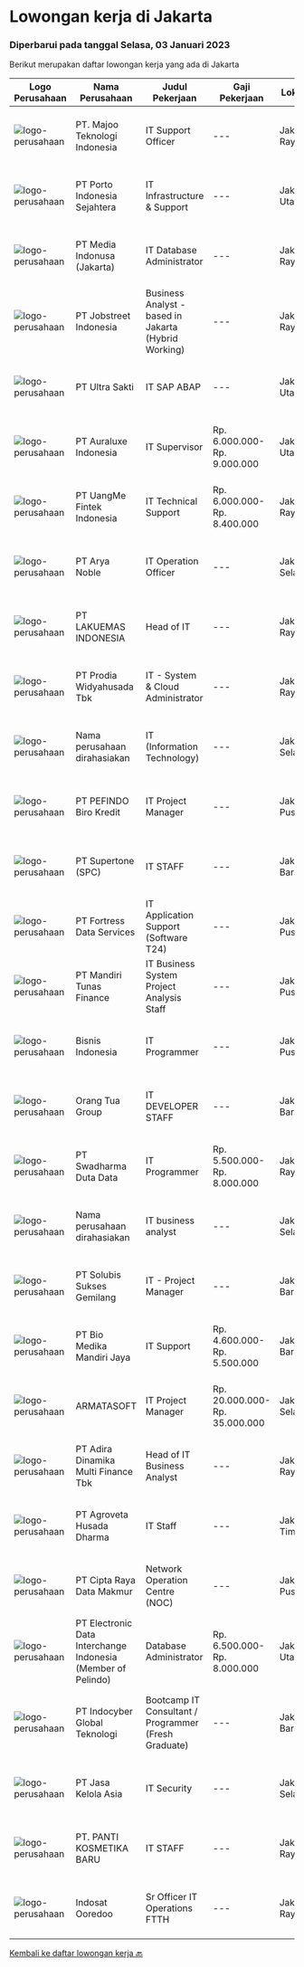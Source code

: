 
  # Lowongan kerja di Jakarta

  ### Diperbarui pada tanggal Selasa, 03 Januari 2023

  Berikut merupakan daftar lowongan kerja yang ada di Jakarta

  |Logo Perusahaan | Nama Perusahaan | Judul Pekerjaan | Gaji Pekerjaan | Lokasi | Deskripsi | Tanggal diunggah | Pranala |
  | -------------- | --------------- | --------------- | --------- | --------- | -------------- | ------- | ----------- |
  |![logo-perusahaan](https://image-service-cdn.seek.com.au/189bf52fde82636e38ad72262805fd31d41717ee/ee4dce1061f3f616224767ad58cb2fc751b8d2dc)|PT. Majoo Teknologi Indonesia|IT Support Officer|---|Jakarta Raya|Minimum Qualifications and Experience : Minimum 2-3 years of working experiences in IT Support Experience troubleshooting systems Always strive for...|Senin, 02 Januari 2023|https://www.jobstreet.co.id/id/job/it-support-officer-4163785?token=0~424c80d7-707a-4367-a86c-549dc50a8de5&sectionRank=1&jobId=jobstreet-id-job-4163785|
|![logo-perusahaan](https://image-service-cdn.seek.com.au/d12aaa52d90c73bc0b3a659810e789eafc81aeb3/ee4dce1061f3f616224767ad58cb2fc751b8d2dc)|PT Porto Indonesia Sejahtera|IT Infrastructure & Support|---|Jakarta Utara|Deskripsi pekerjaan: Memastikan komputer yang digunakan oleh user dapat berfungsi dengan normal. Memastikan setiap aplikasi / system yang dipakai oleh...|Senin, 02 Januari 2023|https://www.jobstreet.co.id/id/job/it-infrastructure-support-4163972?token=0~424c80d7-707a-4367-a86c-549dc50a8de5&sectionRank=2&jobId=jobstreet-id-job-4163972|
|![logo-perusahaan](https://image-service-cdn.seek.com.au/3842dfa226f071974dda4067c6435587d7c67528/ee4dce1061f3f616224767ad58cb2fc751b8d2dc)|PT Media Indonusa (Jakarta)|IT Database Administrator|---|Jakarta Raya|Requirements Bachelor Degree / Master Degree in Computer Science or equivalent Minimal 2 years experience managing large databases Strong...|Senin, 02 Januari 2023|https://www.jobstreet.co.id/id/job/it-database-administrator-4163419?token=0~424c80d7-707a-4367-a86c-549dc50a8de5&sectionRank=3&jobId=jobstreet-id-job-4163419|
|![logo-perusahaan](https://image-service-cdn.seek.com.au/ee4368751919836bd0b7cf87bffd1bedf31ee0a7/ee4dce1061f3f616224767ad58cb2fc751b8d2dc)|PT Jobstreet Indonesia|Business Analyst - based in Jakarta (Hybrid Working)|---|Jakarta Raya|Job DescriptionThe Role Develop and monitor data quality metrics and ensure business data and reporting met to achieve business strategy Prepare...|Senin, 02 Januari 2023|https://www.jobstreet.co.id/id/job/business-analyst-based-in-jakarta-hybrid-working-4163252?token=0~424c80d7-707a-4367-a86c-549dc50a8de5&sectionRank=4&jobId=jobstreet-id-job-4163252|
|![logo-perusahaan](https://image-service-cdn.seek.com.au/5c25359addba73a0ab95cbab4a0fb784e3814737/ee4dce1061f3f616224767ad58cb2fc751b8d2dc)|PT Ultra Sakti|IT SAP ABAP|---|Jakarta Utara|Kualifikasi: Pendidikan minimal S1 Ilmu Komputer, Sistem Informasi, Teknik Informatika atau setara lainnya Penguasaan dialog programming, smartforms,...|Senin, 02 Januari 2023|https://www.jobstreet.co.id/id/job/it-sap-abap-4163201?token=0~424c80d7-707a-4367-a86c-549dc50a8de5&sectionRank=5&jobId=jobstreet-id-job-4163201|
|![logo-perusahaan](https://i.ibb.co/sqvTCh9/112815900-stock-vector-no-image-available-icon-flat-vector.webp)|PT Auraluxe Indonesia|IT Supervisor|Rp. 6.000.000-Rp. 9.000.000|Jakarta Utara|Kualifikasi: ​Pendidikan minimal S1 Jurusan Teknik (Teknik Informatika /Sistem Informasi). Berpengalaman dalam menangani sistem IT internal, khususnya...|Senin, 02 Januari 2023|https://www.jobstreet.co.id/id/job/it-supervisor-4164067?token=0~424c80d7-707a-4367-a86c-549dc50a8de5&sectionRank=6&jobId=jobstreet-id-job-4164067|
|![logo-perusahaan](https://image-service-cdn.seek.com.au/ddf1a64045919b87a00060976902665f09f57e66/ee4dce1061f3f616224767ad58cb2fc751b8d2dc)|PT UangMe Fintek Indonesia|IT Technical Support|Rp. 6.000.000-Rp. 8.400.000|Jakarta Raya|Responsibilities and Duties : End-users support (on-site and remote support). Vendor Management (Communicate and Analysis) IT Asset Management...|Senin, 02 Januari 2023|https://www.jobstreet.co.id/id/job/it-technical-support-4164187?token=0~424c80d7-707a-4367-a86c-549dc50a8de5&sectionRank=7&jobId=jobstreet-id-job-4164187|
|![logo-perusahaan](https://image-service-cdn.seek.com.au/78be46decbc7e0dd95613b6baff4716a7b01b6b9/ee4dce1061f3f616224767ad58cb2fc751b8d2dc)|PT Arya Noble|IT Operation Officer|---|Jakarta Selatan|Job Descriptions: Support daily operation holding and all branch on troubleshooting and installation IT device Responsible to solved ticket through...|Senin, 02 Januari 2023|https://www.jobstreet.co.id/id/job/it-operation-officer-4164273?token=0~424c80d7-707a-4367-a86c-549dc50a8de5&sectionRank=8&jobId=jobstreet-id-job-4164273|
|![logo-perusahaan](https://image-service-cdn.seek.com.au/cb973dba56771811dbbc9f2f01eda1e72ab9a9db/ee4dce1061f3f616224767ad58cb2fc751b8d2dc)|PT LAKUEMAS INDONESIA|Head of IT|---|Jakarta Raya|Job Desc: Bekerjasama dengan Head of Product untuk mengembangkan product PT.Laku Emas secara digital dan IT menggunakan swift dan Go-lang Mengawasi...|Senin, 02 Januari 2023|https://www.jobstreet.co.id/id/job/head-of-it-4164396?token=0~424c80d7-707a-4367-a86c-549dc50a8de5&sectionRank=9&jobId=jobstreet-id-job-4164396|
|![logo-perusahaan](https://image-service-cdn.seek.com.au/d781392da2161c3ceb160edcb7fc0ccb5e547a1e/ee4dce1061f3f616224767ad58cb2fc751b8d2dc)|PT Prodia Widyahusada Tbk|IT - System & Cloud Administrator|---|Jakarta Raya|Responsibilities: Perform installation, configuration, server implementation, storage, data center, and server room for new function / upgrade /...|Senin, 02 Januari 2023|https://www.jobstreet.co.id/id/job/it-system-cloud-administrator-4163400?token=0~424c80d7-707a-4367-a86c-549dc50a8de5&sectionRank=10&jobId=jobstreet-id-job-4163400|
|![logo-perusahaan](https://i.ibb.co/sqvTCh9/112815900-stock-vector-no-image-available-icon-flat-vector.webp)|Nama perusahaan dirahasiakan|IT (Information Technology)|---|Jakarta Selatan|1.   Bachelor degree from Information Technology;2.   Maximum age of 35 years old;3.  Candidates experienced in Network and Cyber Security will be...|Senin, 02 Januari 2023|https://www.jobstreet.co.id/id/job/it-information-technology-4164852?token=0~424c80d7-707a-4367-a86c-549dc50a8de5&sectionRank=11&jobId=jobstreet-id-job-4164852|
|![logo-perusahaan](https://image-service-cdn.seek.com.au/6205ea6df10278267376e44c4fc72293589f0fba/ee4dce1061f3f616224767ad58cb2fc751b8d2dc)|PT PEFINDO Biro Kredit|IT Project Manager|---|Jakarta Pusat|Job Responsibilities Managing IT projects and lead a cross functional team to meet the project goals, deadline, and budget. Developing project plans,...|Senin, 02 Januari 2023|https://www.jobstreet.co.id/id/job/it-project-manager-4164533?token=0~424c80d7-707a-4367-a86c-549dc50a8de5&sectionRank=12&jobId=jobstreet-id-job-4164533|
|![logo-perusahaan](https://image-service-cdn.seek.com.au/649ba6da32fab0ef79d3f5c867bfe75fff27baca/ee4dce1061f3f616224767ad58cb2fc751b8d2dc)|PT Supertone (SPC)|IT STAFF|---|Jakarta Barat|Apakah Anda suka melakukan RISET Hardware Produk teknologi terbaru di Dunia?Inginkah bekerjasama dengan perusahaan teknologi terkemuka seperti Google,...|Senin, 02 Januari 2023|https://www.jobstreet.co.id/id/job/it-staff-4163231?token=0~424c80d7-707a-4367-a86c-549dc50a8de5&sectionRank=13&jobId=jobstreet-id-job-4163231|
|![logo-perusahaan](https://image-service-cdn.seek.com.au/00c62ed60092471e814a3121b044836d75a09ccc/ee4dce1061f3f616224767ad58cb2fc751b8d2dc)|PT Fortress Data Services|IT Application Support (Software T24)|---|Jakarta Pusat|Job Descriptions: Identify causes of recurring problem and find the problem solutions Testing and documentation Quickly develop and apply new skills...|Senin, 02 Januari 2023|https://www.jobstreet.co.id/id/job/it-application-support-software-t24-4164024?token=0~424c80d7-707a-4367-a86c-549dc50a8de5&sectionRank=14&jobId=jobstreet-id-job-4164024|
|![logo-perusahaan](https://image-service-cdn.seek.com.au/f43dbc169e837e7f74843a3c997a64647ea632cf/ee4dce1061f3f616224767ad58cb2fc751b8d2dc)|PT Mandiri Tunas Finance|IT Business System Project Analysis Staff|---|Jakarta Pusat|Gambaran Pekerjaan : Melakukan analisa bisnis dan system atas project baru / mobile application Melakukan testing atas project IT dan Divisi lainnya...|Senin, 02 Januari 2023|https://www.jobstreet.co.id/id/job/it-business-system-project-analysis-staff-4164469?token=0~424c80d7-707a-4367-a86c-549dc50a8de5&sectionRank=15&jobId=jobstreet-id-job-4164469|
|![logo-perusahaan](https://image-service-cdn.seek.com.au/e39bd7a4c432b3b6dfb60008aeded57b6564ef72/ee4dce1061f3f616224767ad58cb2fc751b8d2dc)|Bisnis Indonesia|IT Programmer|---|Jakarta Pusat|Kualifikasi : Lulusan S1 jurusan Teknik Informatika / Sistem Informasi Memiliki IPK &gt; 3.0 Memiliki pengalaman lebih dari 2 tahun sebagai IT,...|Senin, 02 Januari 2023|https://www.jobstreet.co.id/id/job/it-programmer-4163712?token=0~424c80d7-707a-4367-a86c-549dc50a8de5&sectionRank=16&jobId=jobstreet-id-job-4163712|
|![logo-perusahaan](https://image-service-cdn.seek.com.au/bfdb00c0adbf988c12035f2d57bf67300ceec9e4/ee4dce1061f3f616224767ad58cb2fc751b8d2dc)|Orang Tua Group|IT DEVELOPER STAFF|---|Jakarta Barat|Qualifications: Candidate must possess at least a Bachelor's Degree, Computer Science/Information Technology or equivalent with a GPA minimum of 3.00...|Selasa, 03 Januari 2023|https://www.jobstreet.co.id/id/job/it-developer-staff-4164942?token=0~424c80d7-707a-4367-a86c-549dc50a8de5&sectionRank=17&jobId=jobstreet-id-job-4164942|
|![logo-perusahaan](https://image-service-cdn.seek.com.au/0dc8e99010397b52d23c25a2b9dad3a300cd0580/ee4dce1061f3f616224767ad58cb2fc751b8d2dc)|PT Swadharma Duta Data|IT Programmer|Rp. 5.500.000-Rp. 8.000.000|Jakarta Raya|Kualifikasi Pekerjaan : Pendidikan minimum D3/S1 Jurusan IT Menguasai salah satu bahasan pemograman dibawah ini : Java, C, C++, PHP, Phyton, Basic,...|Selasa, 03 Januari 2023|https://www.jobstreet.co.id/id/job/it-programmer-4165084?token=0~424c80d7-707a-4367-a86c-549dc50a8de5&sectionRank=18&jobId=jobstreet-id-job-4165084|
|![logo-perusahaan](https://i.ibb.co/sqvTCh9/112815900-stock-vector-no-image-available-icon-flat-vector.webp)|Nama perusahaan dirahasiakan|IT business analyst|---|Jakarta Selatan|Liaising between IT department and business to provide technology solutionAnalyze IT team capabilities and business' current process, models and...|Senin, 02 Januari 2023|https://www.jobstreet.co.id/id/job/it-business-analyst-4155831?token=0~424c80d7-707a-4367-a86c-549dc50a8de5&sectionRank=19&jobId=jobstreet-id-job-4155831|
|![logo-perusahaan](https://image-service-cdn.seek.com.au/57a651c48dec563e77882385674f7edd4660f884/ee4dce1061f3f616224767ad58cb2fc751b8d2dc)|PT Solubis Sukses Gemilang|IT - Project Manager|---|Jakarta Barat|Job Description: Oversees and manage application development projects  Assigning responsibilities to IT Development Team on application development...|Senin, 02 Januari 2023|https://www.jobstreet.co.id/id/job/it-project-manager-4163480?token=0~424c80d7-707a-4367-a86c-549dc50a8de5&sectionRank=20&jobId=jobstreet-id-job-4163480|
|![logo-perusahaan](https://image-service-cdn.seek.com.au/97647f9453181cba2419c9069b7e6bddb6f36a2b/ee4dce1061f3f616224767ad58cb2fc751b8d2dc)|PT Bio Medika Mandiri Jaya|IT Support|Rp. 4.600.000-Rp. 5.500.000|Jakarta Barat|Deskripsi pekerjaan: Membuat pelaporan secara berkala kepada Support Head. Mengerjakan permintaan user terkait pengadaan hardware &amp; software...|Jumat, 30 Desember 2022|https://www.jobstreet.co.id/id/job/it-support-4162479?token=0~424c80d7-707a-4367-a86c-549dc50a8de5&sectionRank=21&jobId=jobstreet-id-job-4162479|
|![logo-perusahaan](https://image-service-cdn.seek.com.au/5d35e8e13bd739e4c8e7b5abf7119bc1a94f6d4b/ee4dce1061f3f616224767ad58cb2fc751b8d2dc)|ARMATASOFT|IT Project Manager|Rp. 20.000.000-Rp. 35.000.000|Jakarta Selatan|We are looking for Project Manager to join our IT Development Team. You will be responsible for managing, coordinating and completing the project on...|Senin, 02 Januari 2023|https://www.jobstreet.co.id/id/job/it-project-manager-4164858?token=0~424c80d7-707a-4367-a86c-549dc50a8de5&sectionRank=22&jobId=jobstreet-id-job-4164858|
|![logo-perusahaan](https://image-service-cdn.seek.com.au/bbcabfd21962410ebbe6ab6694221821c4cad314/ee4dce1061f3f616224767ad58cb2fc751b8d2dc)|PT Adira Dinamika Multi Finance Tbk|Head of IT Business Analyst|---|Jakarta Raya|Responsibilities : Provide proposals/recommendations as well as document the needs and plans for creating IT applications in accordance with the needs...|Senin, 02 Januari 2023|https://www.jobstreet.co.id/id/job/head-of-it-business-analyst-4164331?token=0~424c80d7-707a-4367-a86c-549dc50a8de5&sectionRank=23&jobId=jobstreet-id-job-4164331|
|![logo-perusahaan](https://image-service-cdn.seek.com.au/a8d1c726b40a2e82fdd47d6912fcc14948209a9b/ee4dce1061f3f616224767ad58cb2fc751b8d2dc)|PT Agroveta Husada Dharma|IT Staff|---|Jakarta Timur|REQUIREMENT: Bachelor's degree in Information Technology Experience in developing web applications or as a Full Stack Developer Familiar with multiple...|Minggu, 01 Januari 2023|https://www.jobstreet.co.id/id/job/it-staff-4163171?token=0~424c80d7-707a-4367-a86c-549dc50a8de5&sectionRank=24&jobId=jobstreet-id-job-4163171|
|![logo-perusahaan](https://image-service-cdn.seek.com.au/eaf1db5c8e411f2d939ae3c7e41958181dc85f93/ee4dce1061f3f616224767ad58cb2fc751b8d2dc)|PT Cipta Raya Data Makmur|Network Operation Centre (NOC)|---|Jakarta Pusat|Job Description Carrying out monitoring operations, servicing servers, network and telecommunication equipment in data centers and other organizations...|Senin, 02 Januari 2023|https://www.jobstreet.co.id/id/job/network-operation-centre-noc-4163940?token=0~424c80d7-707a-4367-a86c-549dc50a8de5&sectionRank=25&jobId=jobstreet-id-job-4163940|
|![logo-perusahaan](https://image-service-cdn.seek.com.au/8864512ce385964042876bc1730b2893df9f3d7d/ee4dce1061f3f616224767ad58cb2fc751b8d2dc)|PT Electronic Data Interchange Indonesia (Member of Pelindo)|Database Administrator|Rp. 6.500.000-Rp. 8.000.000|Jakarta Utara|Kualifikasi : Lulusan Sarjana S1 Menguasai PostgreSQL Memiliki pengalaman minimal 2 tahun sebagai Database Administrator atau Database Engineer Pernah...|Senin, 02 Januari 2023|https://www.jobstreet.co.id/id/job/database-administrator-4164386?token=0~424c80d7-707a-4367-a86c-549dc50a8de5&sectionRank=26&jobId=jobstreet-id-job-4164386|
|![logo-perusahaan](https://image-service-cdn.seek.com.au/fb7517fadedf953c5140aff81b59e180c02d5d74/ee4dce1061f3f616224767ad58cb2fc751b8d2dc)|PT Indocyber Global Teknologi|Bootcamp IT Consultant / Programmer (Fresh Graduate)|---|Jakarta Barat|Requirements : Minimum S1 in Computer Science/Information Technology/ Mathematics/Physics/Telecommunication/Statistic Fresh graduates / Entry level...|Senin, 02 Januari 2023|https://www.jobstreet.co.id/id/job/bootcamp-it-consultant-programmer-fresh-graduate-4164660?token=0~424c80d7-707a-4367-a86c-549dc50a8de5&sectionRank=27&jobId=jobstreet-id-job-4164660|
|![logo-perusahaan](https://image-service-cdn.seek.com.au/146139a56db1f48651ec8abb1d77760a015465d2/ee4dce1061f3f616224767ad58cb2fc751b8d2dc)|PT Jasa Kelola Asia|IT Security|---|Jakarta Selatan|- S1 Teknik Informatika/Ilmu Komputer- Minimal 1 tahun pengalaman kerja di bidang IT.- Memiliki pemahaman basic bahasa pemograman (HTML, PHP, Phyton)-...|Selasa, 03 Januari 2023|https://www.jobstreet.co.id/id/job/it-security-4165098?token=0~424c80d7-707a-4367-a86c-549dc50a8de5&sectionRank=28&jobId=jobstreet-id-job-4165098|
|![logo-perusahaan](https://i.ibb.co/sqvTCh9/112815900-stock-vector-no-image-available-icon-flat-vector.webp)|PT. PANTI KOSMETIKA BARU|IT STAFF|---|Jakarta Raya|Tugas &amp; Tanggung Jawab : Mengembangkan dan memelihara sistem bisnis perusahaan dipusat dan di cabang Memahami serta dapat melakukan Development...|Jumat, 30 Desember 2022|https://www.jobstreet.co.id/id/job/it-staff-4151701?token=0~424c80d7-707a-4367-a86c-549dc50a8de5&sectionRank=29&jobId=jobstreet-id-job-4151701|
|![logo-perusahaan](https://image-service-cdn.seek.com.au/a81edaf89e1983b49eca94df6c2c318a76f28f3e/ee4dce1061f3f616224767ad58cb2fc751b8d2dc)|Indosat Ooredoo|Sr Officer IT Operations FTTH|---|Jakarta Raya|Job Description Conduct Research and Development for Indosat HiFi’s digital platform, including website, self-care app and other applications (iOS,...|Minggu, 01 Januari 2023|https://www.jobstreet.co.id/id/job/sr-officer-it-operations-ftth-4163163?token=0~424c80d7-707a-4367-a86c-549dc50a8de5&sectionRank=30&jobId=jobstreet-id-job-4163163|


  [Kembali ke daftar lowongan kerja 🔙](../README.md#daftar-lowongan-kerja)
  